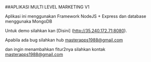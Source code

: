 ##APLIKASI MULTI LEVEL MARKETING V1

Aplikasi ini menggunakan Framework NodeJS + Express dan database  menggunaka MongoDB

Untuk demo silahkan kan [Disini] (http://35.240.172.71:8080).

Apabila ada bug silahkan hub masterapps1988@gmail.com

dan ingin menambahkan fitur2nya silahkan kontak masterapps1988@gmail.com